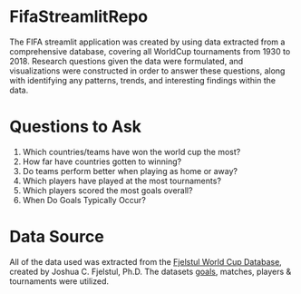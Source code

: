 # FifaStreamlitRepo
The FIFA streamlit application was created by using data extracted from a comprehensive database, covering all WorldCup tournaments from 1930 to 2018. Research questions given the data were formulated, and visualizations were constructed in order to answer these questions, along with identifying any patterns, trends, and interesting findings within the data.

# Questions to Ask
1. Which countries/teams have won the world cup the most?
2. How far have countries gotten to winning?
3. Do teams perform better when playing as home or away?
4. Which players have played at the most tournaments?
5. Which players scored the most goals overall?
5. When Do Goals Typically Occur?

# Data Source
All of the data used was extracted from the [Fjelstul World Cup Database](https://github.com/jfjelstul/worldcup), created by Joshua C. Fjelstul, Ph.D.
The datasets [goals](https://github.com/jfjelstul/worldcup/blob/master/data-csv/goals.csv), matches, players & tournaments were utilized. 
